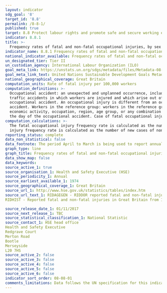```yaml
---
layout: indicator
sdg_goal: '8'
target_id: '8.8'
permalink: /8-8-1/
published: true
target: 8.8 Protect labour rights and promote safe and secure working environments for all workers, including migrant workers, in particular women migrants, and those in precarious employment
indicator: 8.8.1
title: >-
  Frequency rates of fatal and non-fatal occupational injuries, by sex and migrant status
indicator_name: 8.8.1 Frequency rates of fatal and non-fatal occupational injuries, by sex and migrant status
national_indicator_available: Frequency rates of fatal and non-fatal occupational injuries, by sex and employment status
un_designated_tier: Tier II
un_custodian_agency: International Labour Organization (ILO)
goal_meta_link: https://unstats.un.org/sdgs/metadata/files/Metadata-08-08-01.pdf
goal_meta_link_text: United Nations Sustainable Development Goals Metadata (PDF 381 KB)
national_geographical_coverage: Great Britain
computation_units: Rate of fatal injury per 100,000 workers
computation_definitions: >-
  Occupational accident: an unexpected and unplanned occurrence, including acts of violence, arising out of or in connection with work which results in one or more workers incurring a personal injury, disease or death. Occupational accidents are to be considered travel, transport or road
  traffic accidents in which workers are injured and which arise out of or in the course of work; that is, while engaged in an economic activity, or at work, or carrying out the business of the employer. Occupational injury: any personal injury, disease or death resulting from an
  occupational accident. An occupational injury is different from an occupational disease, which comes as a result of an exposure over a period of time to risk factors linked to the work activity. Diseases are included only in cases where the disease arose as a direct result of an
  accident. Workers in the reference group: workers in the reference group refer to the average number of workers in the particular group under consideration and who are covered by the source of the statistics on occupational injuries (for example, those of a specific sex or in a specific
  economic activity, occupation, region, age group, or any combination of these, or those covered by a particular insurance scheme, accident notification systems, or household or establishment survey). Fatal occupational injury: an occupational injury leading to death within one year of
  the day of the occupational accident. Case of fatal occupational injury: the case of a worker fatally injured as a result of one occupational accident, and where death occurred within one year of the day of the accident.
computation_calculations: >-
  The fatal occupational injury frequency rate is calculated as the number of new cases of fatal injury during the reference year divided by the total number of hours worked by workers in the reference group during the reference year, multiplied by 1,000,000. The non-fatal occupational
  injury frequency rate is calculated as the number of new cases of non-fatal injury during the reference year divided by the total number of hours worked by workers in the reference group during the reference year, multiplied by 1,000,000.
reporting_status: complete
data_non_statistical: false
data_footnote: The period April to March is being used to report annual data. The date on the X axis is the year at the start of the period
graph_type: line
graph_title: Frequency rates of fatal and non-fatal occupational injuries
data_show_map: false
data_keywords:  
source_active_1: true
source_organisation_1: Health and Safety Executive (HSE)
source_periodicity_1: Annual
source_earliest_available_1: 1974
source_geographical_coverage_1: Great Britain
source_url_1: http://www.hse.gov.uk/statistics/tables/index.htm
source_url_text_1: RIDAGEGEN - RIDDOR reported fatal and non-fatal injuries in Great Britain by age, gender and broad industry group
RIDHIST - Reported fatal and non-fatal injuries in Great Britain from 1974 

source_release_date_1: 01/11/2017
source_next_release_1: TBC
source_statistical_classification_1: National Statistic
source_contact_1: HSE head office 
Health and Safety Executive 
Redgrave Court 
Merton Road 
Bootle 
Merseyside 
L20 7HS
source_active_2: false
source_active_3: false
source_active_4: false
source_active_5: false
source_active_6: false
indicator_sort_order: 08-08-01
comments_limitations: Data follows the UN specification for this indicator. This indicator has not been identified in collaboration with topic experts.
---
```

